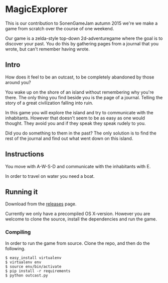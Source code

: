 MagicExplorer
=============

This is our contribution to SonenGameJam autumn 2015 we're we make a game from
scratch over the course of one weekend.

Our game is a zelda-style top-down 2d-adventuregame where the goal is to
discover your past. You do this by gathering pages from a journal that you
wrote, but can't remember having wrote.

## Intro

How does it feel to be an outcast, to be completely abandoned by those around
you?

You wake up on the shore of an island without remembering why you're there. The
only thing you find beside you is the page of a journal. Telling the story of a
great civilization falling into ruin.

In this game you will explore the island and try to communicate with the
inhabitants. However that doesn't seem to be as easy as one would thought. They
avoid you and if they speak they speak rudely to you.

Did you do something to them in the past? The only solution is to find the rest
of the journal and find out what went down on this island.

## Instructions

You move with A-W-S-D and communicate with the inhabitants with E.

In order to travel on water you need a boat.

## Running it

Download from the [releases](https://github.com/benedicteb/outcast/releases)
page.

Currently we only have a precompiled OS X-version. However you are welcome to
clone the source, install the dependencies and run the game.

### Compiling

In order to run the game from source. Clone the repo, and then do the following.

```
$ easy_install virtualenv
$ virtualenv env
$ source env/bin/activate
$ pip install -r requirements
$ python outcast.py
```
